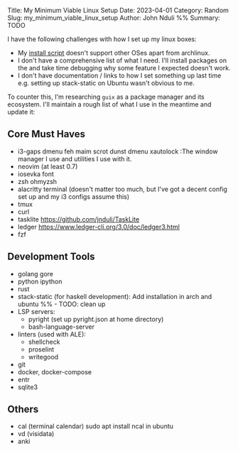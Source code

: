 Title: My Minimum Viable Linux Setup
Date: 2023-04-01
Category: Random
Slug: my_minimum_viable_linux_setup
Author: John Nduli
%% Summary: TODO


I have the following challenges with how I set up my linux boxes:

- My [install script](https://github.com/jnduli/dotfiles/blob/3c850b2f6daec024ad3c57b4ea60dc884614f74f/install.sh#L34>)
  doesn't support other OSes apart from archlinux.
- I don't have a comprehensive list of what I need. I'll install packages on the
  and take time debugging why some feature I expected doesn't work. 
- I don't have documentation / links to how I set something up last time e.g.
  setting up stack-static on Ubuntu wasn't obvious to me.

To counter this, I'm researching `guix` as a package manager and its ecosystem.
I'll maintain a rough list of what I use in the meantime and update it:

## Core Must Haves

- i3-gaps dmenu feh maim scrot dunst dmenu xautolock :The window manager I use
  and utilities I use with it.
- neovim (at least 0.7)
- iosevka font
- zsh ohmyzsh
- alacritty terminal (doesn't matter too much, but I've got a decent config set
  up and my i3 configs assume this)
- tmux
- curl
- tasklite https://github.com/jnduli/TaskLite
- ledger https://www.ledger-cli.org/3.0/doc/ledger3.html
- fzf

## Development Tools

- golang gore
- python ipython
- rust
- stack-static (for haskell development): Add installation in arch and ubuntu
%% - TODO: clean up
- LSP servers:
    - pyright (set up pyright.json at home directory)
    - bash-language-server
- linters (used with ALE):
    - shellcheck
    - proselint
    - writegood
- git
- docker, docker-compose
- entr
- sqlite3

## Others

- cal (terminal calendar) sudo apt install ncal in ubuntu
- vd (visidata)
- anki
